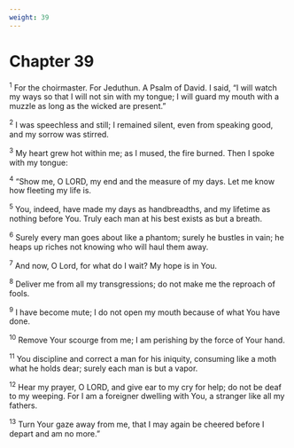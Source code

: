 ```yaml
---
weight: 39
---
```


# Chapter 39

<sup>1</sup> For the choirmaster. For Jeduthun. A Psalm of David. I said, “I will watch my ways so that I will not sin with my tongue; I will guard my mouth with a muzzle as long as the wicked are present.” 

<sup>2</sup> I was speechless and still; I remained silent, even from speaking good, and my sorrow was stirred. 

<sup>3</sup> My heart grew hot within me; as I mused, the fire burned. Then I spoke with my tongue: 

<sup>4</sup> “Show me, O LORD, my end and the measure of my days. Let me know how fleeting my life is. 

<sup>5</sup> You, indeed, have made my days as handbreadths, and my lifetime as nothing before You. Truly each man at his best exists as but a breath. 

<sup>6</sup> Surely every man goes about like a phantom; surely he bustles in vain; he heaps up riches not knowing who will haul them away. 

<sup>7</sup> And now, O Lord, for what do I wait? My hope is in You. 

<sup>8</sup> Deliver me from all my transgressions; do not make me the reproach of fools. 

<sup>9</sup> I have become mute; I do not open my mouth because of what You have done. 

<sup>10</sup> Remove Your scourge from me; I am perishing by the force of Your hand. 

<sup>11</sup> You discipline and correct a man for his iniquity, consuming like a moth what he holds dear; surely each man is but a vapor. 

<sup>12</sup> Hear my prayer, O LORD, and give ear to my cry for help; do not be deaf to my weeping. For I am a foreigner dwelling with You, a stranger like all my fathers. 

<sup>13</sup> Turn Your gaze away from me, that I may again be cheered before I depart and am no more.” 


